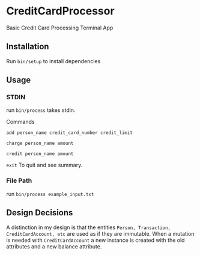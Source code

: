 # CreditCardProcessor

Basic Credit Card Processing Terminal App

## Installation

Run `bin/setup` to install dependencies

## Usage

### STDIN

run `bin/process` takes stdin.

Commands 

  `add person_name credit_card_number credit_limit`
  
  `charge person_name amount`
  
  `credit person_name amount`
  
  `exit` To quit and see summary.

### File Path

run `bin/process example_input.txt`

## Design Decisions

A distinction in my design is that the entities `Person, Transaction, CreditCardAccount, etc` are used as if they are immutable. When a mutation is needed with `CreditCardAccount` a new instance is created with the old attributes and a new balance attribute. 